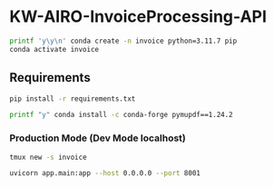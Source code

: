 # KW-AIRO-InvoiceProcessing-API

```bash
printf 'y\y\n' conda create -n invoice python=3.11.7 pip
conda activate invoice
```

## Requirements

```bash
pip install -r requirements.txt

printf "y" conda install -c conda-forge pymupdf==1.24.2
```

### Production Mode (Dev Mode localhost)
```bash
tmux new -s invoice

uvicorn app.main:app --host 0.0.0.0 --port 8001
```